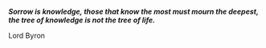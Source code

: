 _**Sorrow is knowledge, those that know the most must mourn the deepest, the tree of knowledge is not the tree of life.**_

Lord Byron
